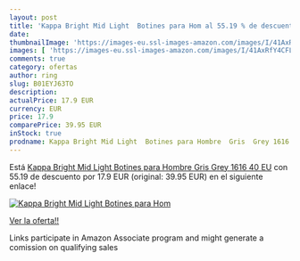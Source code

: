 ```yaml
---
layout: post
title: 'Kappa Bright Mid Light  Botines para Hom al 55.19 % de descuento'
date: 
thumbnailImage: 'https://images-eu.ssl-images-amazon.com/images/I/41AxRfY4CFL._SL200_.jpg'
images: [ 'https://images-eu.ssl-images-amazon.com/images/I/41AxRfY4CFL._SL200_.jpg' ]
comments: true
category: ofertas
author: ring
slug: B01EYJ63TO
description:
actualPrice: 17.9 EUR
currency: EUR
price: 17.9
comparePrice: 39.95 EUR
inStock: true
prodname: Kappa Bright Mid Light  Botines para Hombre  Gris  Grey 1616   40 EU
---
```


Está [Kappa Bright Mid Light  Botines para Hombre  Gris  Grey 1616   40 EU](https://www.amazon.es/dp/B01EYJ63TO/?tag=tolees-21) con 55.19 de descuento por 17.9 EUR (original: 39.95 EUR) en el siguiente enlace!

[![Kappa Bright Mid Light  Botines para Hom](https://images-eu.ssl-images-amazon.com/images/I/41AxRfY4CFL._SL200_.jpg)](https://www.amazon.es/dp/B01EYJ63TO/?tag=tolees-21)

[Ver la oferta!!](https://www.amazon.es/dp/B01EYJ63TO/?tag=tolees-21)

Links participate in Amazon Associate program and might generate a comission on qualifying sales


